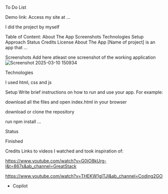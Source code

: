 To Do List

Demo link:
Access my site at ...

I did the project by myself

Table of Content:
About The App
Screenshots
Technologies
Setup
Approach
Status
Credits
License
About The App
[Name of project] is an app that ...

Screenshots
Add here atleast one screenshot of the working application ![Screenshot 2025-03-10 150934](https://github.com/user-attachments/assets/e6de53bd-55a4-4f72-a0f6-acaa4c0b3e8d)



Technologies

I used html, css and js


Setup
Write brief instructions on how to run and use your app. For example:


download all the files and open index.html in your browser

download or clone the repository

run npm install
...


Status

Finished


Credits
Links to videos I watched and took inspiration of:

https://www.youtube.com/watch?v=G0jO8kUrg-I&t=867s&ab_channel=GreatStack

https://www.youtube.com/watch?v=THEKW1gITJI&ab_channel=Coding2GO
- Copilot

